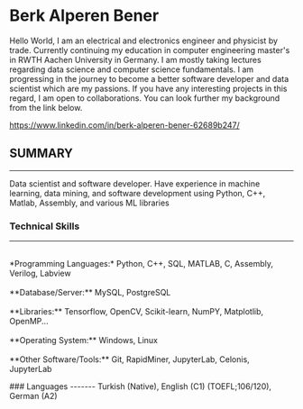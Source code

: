 # Berk Alperen Bener

Hello World, I am an electrical and electronics engineer and physicist by trade. Currently continuing my education in computer engineering master's in RWTH Aachen University in Germany. I am mostly taking lectures regarding data science and computer science fundamentals. I am progressing in the journey to become a better software developer and data scientist which are my passions. If you have any interesting projects in this regard, I am open to collaborations. You can look further my background from the link below.

https://www.linkedin.com/in/berk-alperen-bener-62689b247/
  
</a>


## SUMMARY
------------
Data scientist and software developer. Have experience in machine learning, data mining, and software development using Python, C++, Matlab, Assembly, and various ML libraries


### Technical Skills
-------
<p>
<br> *Programming Languages:* Python, C++, SQL, MATLAB, C, Assembly, Verilog, Labview<br />   
<br> **Database/Server:** MySQL, PostgreSQL<br />   
<br> **Libraries:** Tensorflow, OpenCV, Scikit-learn, NumPY, Matplotlib, OpenMP...<br />   
<br> **Operating System:** Windows, Linux<br />   
<br> **Other Software/Tools:** Git, RapidMiner, JupyterLab, Celonis, JupyterLab<br />   
</p>
### Languages
-------
Turkish (Native), English (C1) (TOEFL;106/120), German (A2)
